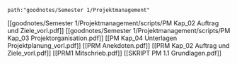 
```expander
path:"goodnotes/Semester 1/Projektmanagement"
```
[[goodnotes/Semester 1/Projektmanagement/scripts/PM Kap_02 Auftrag und Ziele_vorl.pdf]]
[[goodnotes/Semester 1/Projektmanagement/scripts/PM Kap_03 Projektorganisation.pdf]]
[[PM Kap_04 Unterlagen Projektplanung_vorl.pdf]]
[[PRM Anekdoten.pdf]]
[[PRM Kap_02 Auftrag und Ziele_vorl.pdf]]
[[PRM1 Mitschrieb.pdf]]
[[SKRIPT PM 1.1 Grundlagen.pdf]]
